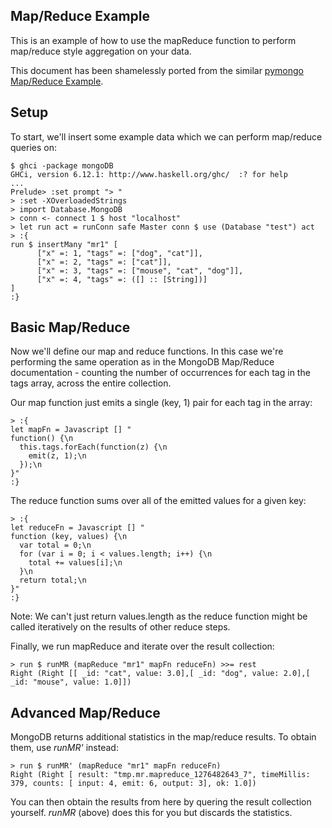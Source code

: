 Map/Reduce Example
------------------

This is an example of how to use the mapReduce function to perform
map/reduce style aggregation on your data.

This document has been shamelessly ported from the similar
[pymongo Map/Reduce Example](http://api.mongodb.org/python/1.4%2B/examples/map_reduce.html).

Setup
-----

To start, we'll insert some example data which we can perform
map/reduce queries on:

    $ ghci -package mongoDB
    GHCi, version 6.12.1: http://www.haskell.org/ghc/  :? for help
    ...
    Prelude> :set prompt "> "
    > :set -XOverloadedStrings
    > import Database.MongoDB
    > conn <- connect 1 $ host "localhost"
    > let run act = runConn safe Master conn $ use (Database "test") act
    > :{
    run $ insertMany "mr1" [
          ["x" =: 1, "tags" =: ["dog", "cat"]],
          ["x" =: 2, "tags" =: ["cat"]],
          ["x" =: 3, "tags" =: ["mouse", "cat", "dog"]],
          ["x" =: 4, "tags" =: ([] :: [String])]
    ]
    :}

Basic Map/Reduce
----------------

Now we'll define our map and reduce functions. In this case we're
performing the same operation as in the MongoDB Map/Reduce
documentation - counting the number of occurrences for each tag in the
tags array, across the entire collection.

Our map function just emits a single (key, 1) pair for each tag in the
array:

    > :{
    let mapFn = Javascript [] "
    function() {\n
      this.tags.forEach(function(z) {\n
        emit(z, 1);\n
      });\n
    }"
    :}

The reduce function sums over all of the emitted values for a given
key:

    > :{
    let reduceFn = Javascript [] "
    function (key, values) {\n
      var total = 0;\n
      for (var i = 0; i < values.length; i++) {\n
        total += values[i];\n
      }\n
      return total;\n
    }"
    :}

Note: We can't just return values.length as the reduce function might
be called iteratively on the results of other reduce steps.

Finally, we run mapReduce and iterate over the result collection:

    > run $ runMR (mapReduce "mr1" mapFn reduceFn) >>= rest
    Right (Right [[ _id: "cat", value: 3.0],[ _id: "dog", value: 2.0],[ _id: "mouse", value: 1.0]])

Advanced Map/Reduce
-------------------

MongoDB returns additional statistics in the map/reduce results. To
obtain them, use *runMR'* instead:

    > run $ runMR' (mapReduce "mr1" mapFn reduceFn)
    Right (Right [ result: "tmp.mr.mapreduce_1276482643_7", timeMillis: 379, counts: [ input: 4, emit: 6, output: 3], ok: 1.0])

You can then obtain the results from here by quering the result collection yourself. *runMR* (above) does this for you but discards the statistics.
